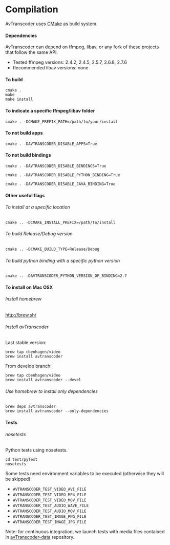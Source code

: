 # Compilation

AvTranscoder uses [CMake](http://www.cmake.org/) as build system.

#### Dependencies
AvTranscoder can depend on ffmpeg, libav, or any fork of these projects that follow the same API.
* Tested ffmpeg versions: 2.4.2, 2.4.5, 2.5.7, 2.6.8, 2.7.6
* Recommended libav versions: none

#### To build
```
cmake .
make
make install
```

#### To indicate a specific ffmpeg/libav folder
```
cmake . -DCMAKE_PREFIX_PATH=/path/to/your/install
```

#### To not build apps
```
cmake . -DAVTRANSCODER_DISABLE_APPS=True
```

#### To not build bindings
```
cmake . -DAVTRANSCODER_DISABLE_BINDINGS=True
```
```
cmake . -DAVTRANSCODER_DISABLE_PYTHON_BINDING=True
```
```
cmake . -DAVTRANSCODER_DISABLE_JAVA_BINDING=True
```

#### Other useful flags
###### To install at a specific location
```
cmake .. -DCMAKE_INSTALL_PREFIX=/path/to/install
```
###### To build Release/Debug version
```
cmake .. -DCMAKE_BUILD_TYPE=Release/Debug
```
###### To build python binding with a specific python version
```
cmake .. -DAVTRANSCODER_PYTHON_VERSION_OF_BINDING=2.7
```

#### To install on Mac OSX

###### Install homebrew
http://brew.sh/

###### Install avTranscoder
Last stable version:
```
brew tap cbenhagen/video
brew install avtranscoder
```

From develop branch:
```
brew tap cbenhagen/video
brew install avtranscoder --devel
```

###### Use homebrew to install only dependencies
```
brew deps avtranscoder
brew install avtranscoder --only-dependencies
```

#### Tests

###### nosetests
Python tests using nosetests.
```
cd test/pyTest
nosetests
```

Some tests need environment variables to be executed (otherwise they will be skipped):
* ```AVTRANSCODER_TEST_VIDEO_AVI_FILE```
* ```AVTRANSCODER_TEST_VIDEO_MP4_FILE```
* ```AVTRANSCODER_TEST_VIDEO_MOV_FILE```
* ```AVTRANSCODER_TEST_AUDIO_WAVE_FILE```
* ```AVTRANSCODER_TEST_AUDIO_MOV_FILE```
* ```AVTRANSCODER_TEST_IMAGE_PNG_FILE```
* ```AVTRANSCODER_TEST_IMAGE_JPG_FILE```

Note: for continuous integration, we launch tests with media files contained in [avTranscoder-data](https://github.com/avTranscoder/avTranscoder-data) repository.
